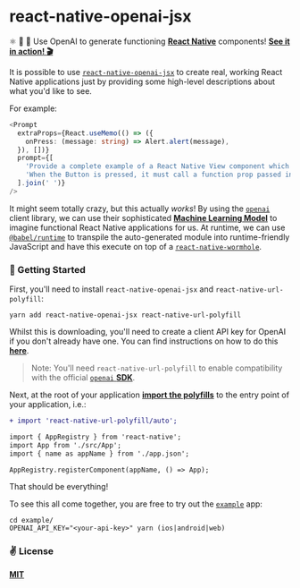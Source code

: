 # react-native-openai-jsx
⚛️ 🧪 🤖 Use OpenAI to generate functioning [__React Native__](https://reactnative.dev) components! [__See it in action! 🎬__](https://twitter.com/cawfree/status/1603234088776867840)

It is possible to use [`react-native-openai-jsx`](https://github.com/cawfree/react-native-openai-jsx) to create real, working React Native applications just by providing some high-level descriptions about what you'd like to see.

For example:

```typescript
<Prompt
  extraProps={React.useMemo(() => ({
    onPress: (message: string) => Alert.alert(message),
  }), [])}
  prompt={[
    'Provide a complete example of a React Native View component which contains a big Button in the center with the text "Press Me".',
    'When the Button is pressed, it must call a function prop passed into the component called onPress with the parameter \"Hello from OpenAI!\".',
  ].join(' ')}
/>
```

It might seem totally crazy, but this actually _works_! By using the [`openai`](https://github.com/openai/openai-node) client library, we can use their sophisticated [__Machine Learning Model__](https://openai.com/blog/chatgpt/) to imagine functional React Native applications for us. At runtime, we can use [`@babel/runtime`](https://github.com/babel/babel/tree/master/packages/babel-runtime) to transpile the auto-generated module into runtime-friendly JavaScript and have this execute on top of a [`react-native-wormhole`](https://github.com/cawfree/react-native-wormhole).

### 🚀 Getting Started

First, you'll need to install `react-native-openai-jsx` and `react-native-url-polyfill`:

```shell
yarn add react-native-openai-jsx react-native-url-polyfill
```

Whilst this is downloading, you'll need to create a client API key for OpenAI if you don't already have one. You can find instructions on how to do this [__here__](https://beta.openai.com/account/api-keys).

> Note: You'll need `react-native-url-polyfill` to enable compatibility with the official [`openai` __SDK__](https://github.com/openai/openai-node).


Next, at the root of your application [__import the polyfills__]() to the entry point of your application, i.e.:

```diff
+ import 'react-native-url-polyfill/auto';

import { AppRegistry } from 'react-native';
import App from './src/App';
import { name as appName } from './app.json';

AppRegistry.registerComponent(appName, () => App);
```

That should be everything!

To see this all come together, you are free to try out the [`example`](./example) app:

```
cd example/
OPENAI_API_KEY="<your-api-key>" yarn (ios|android|web)
```

### ✌️ License
[__MIT__](./LICENSE)
